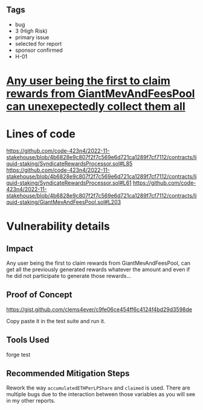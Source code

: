 ## Tags

- bug
- 3 (High Risk)
- primary issue
- selected for report
- sponsor confirmed
- H-01

# [Any user being the first to claim rewards from GiantMevAndFeesPool can unexepectedly collect them all](https://github.com/code-423n4/2022-11-stakehouse-findings/issues/32) 

# Lines of code

https://github.com/code-423n4/2022-11-stakehouse/blob/4b6828e9c807f2f7c569e6d721ca1289f7cf7112/contracts/liquid-staking/SyndicateRewardsProcessor.sol#L85
https://github.com/code-423n4/2022-11-stakehouse/blob/4b6828e9c807f2f7c569e6d721ca1289f7cf7112/contracts/liquid-staking/SyndicateRewardsProcessor.sol#L61
https://github.com/code-423n4/2022-11-stakehouse/blob/4b6828e9c807f2f7c569e6d721ca1289f7cf7112/contracts/liquid-staking/GiantMevAndFeesPool.sol#L203


# Vulnerability details

## Impact
Any user being the first to claim rewards from GiantMevAndFeesPool, can get all the previously generated rewards whatever the amount and even if he did not participate to generate those rewards...

## Proof of Concept

https://gist.github.com/clems4ever/c9fe06ce454ff6c4124f4bd29d3598de

Copy paste it in the test suite and run it.

## Tools Used

forge test

## Recommended Mitigation Steps

Rework the way `accumulatedETHPerLPShare` and `claimed` is used. There are multiple bugs due to the interaction between those variables as you will see in my other reports.